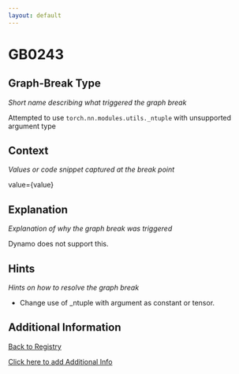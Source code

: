 ```yaml
---
layout: default
---
```

# GB0243

## Graph-Break Type
*Short name describing what triggered the graph break*

Attempted to use `torch.nn.modules.utils._ntuple` with unsupported argument type

## Context
*Values or code snippet captured at the break point*

value={value}

## Explanation
*Explanation of why the graph break was triggered*

Dynamo does not support this.

## Hints
*Hints on how to resolve the graph break*

- Change use of _ntuple with argument as constant or tensor.


## Additional Information

<!-- ADDITIONAL INFORMATION START - Add custom information below this line -->

<!-- ADDITIONAL INFORMATION END -->

[Back to Registry](../index.html)

[Click here to add Additional Info](https://github.com/pytorch-labs/compile-graph-break-site/edit/main/docs/gb/gb0243.md)
